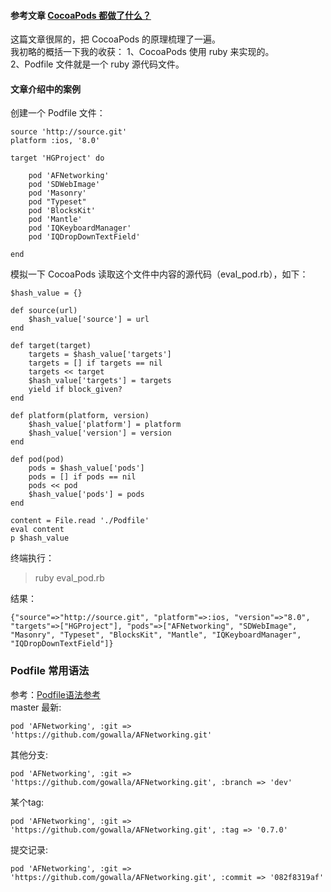 #### 参考文章 [CocoaPods 都做了什么？](https://www.jianshu.com/p/84936d9344ff)

这篇文章很屌的，把 CocoaPods 的原理梳理了一遍。  
我初略的概括一下我的收获：
1、CocoaPods 使用 ruby 来实现的。  
2、Podfile 文件就是一个 ruby 源代码文件。

#### 文章介绍中的案例
创建一个 Podfile 文件：
```
source 'http://source.git'
platform :ios, '8.0'

target 'HGProject' do

    pod 'AFNetworking'
    pod 'SDWebImage'
    pod 'Masonry'
    pod "Typeset"
    pod 'BlocksKit'
    pod 'Mantle'
    pod 'IQKeyboardManager'
    pod 'IQDropDownTextField'

end
```
模拟一下 CocoaPods 读取这个文件中内容的源代码（eval_pod.rb），如下：
```
$hash_value = {}

def source(url)
    $hash_value['source'] = url
end

def target(target)
    targets = $hash_value['targets']
    targets = [] if targets == nil
    targets << target
    $hash_value['targets'] = targets
    yield if block_given?
end

def platform(platform, version)
    $hash_value['platform'] = platform
    $hash_value['version'] = version
end

def pod(pod)
    pods = $hash_value['pods']
    pods = [] if pods == nil
    pods << pod
    $hash_value['pods'] = pods
end

content = File.read './Podfile'
eval content
p $hash_value
```


终端执行：
> ruby eval_pod.rb 

结果：
```
{"source"=>"http://source.git", "platform"=>:ios, "version"=>"8.0", "targets"=>["HGProject"], "pods"=>["AFNetworking", "SDWebImage", "Masonry", "Typeset", "BlocksKit", "Mantle", "IQKeyboardManager", "IQDropDownTextField"]}
```



### Podfile 常用语法

参考：[Podfile语法参考](https://www.jianshu.com/p/8af475c4f717)  
master 最新:  
```
pod 'AFNetworking', :git => 'https://github.com/gowalla/AFNetworking.git'
```

其他分支:  
```
pod 'AFNetworking', :git => 'https://github.com/gowalla/AFNetworking.git', :branch => 'dev'
```

某个tag:  
```
pod 'AFNetworking', :git => 'https://github.com/gowalla/AFNetworking.git', :tag => '0.7.0'
```


提交记录:  
```
pod 'AFNetworking', :git => 'https://github.com/gowalla/AFNetworking.git', :commit => '082f8319af'
```
